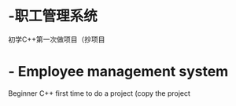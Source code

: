 # -职工管理系统
初学C++第一次做项目（抄项目


# - Employee management system
Beginner C++ first time to do a project (copy the project
